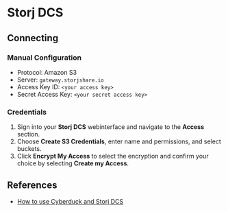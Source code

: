 Storj DCS
===

## Connecting

### Manual Configuration

- Protocol: Amazon S3
- Server: `gateway.storjshare.io`
- Access Key ID: `<your access key>`
- Secret Access Key: `<your secret access key>`

### Credentials

1. Sign into your **Storj DCS** webinterface and navigate to the **Access** section.
2. Choose **Create S3 Credentials**, enter name and permissions, and select buckets.
3. Click **Encrypt My Access** to select the encryption and confirm your choice by selecting **Create my Access**. 

## References

- [How to use Cyberduck and Storj DCS](https://docs.storj.io/dcs/how-tos/how-to-use-cyberduck-and-storj-dcs/)